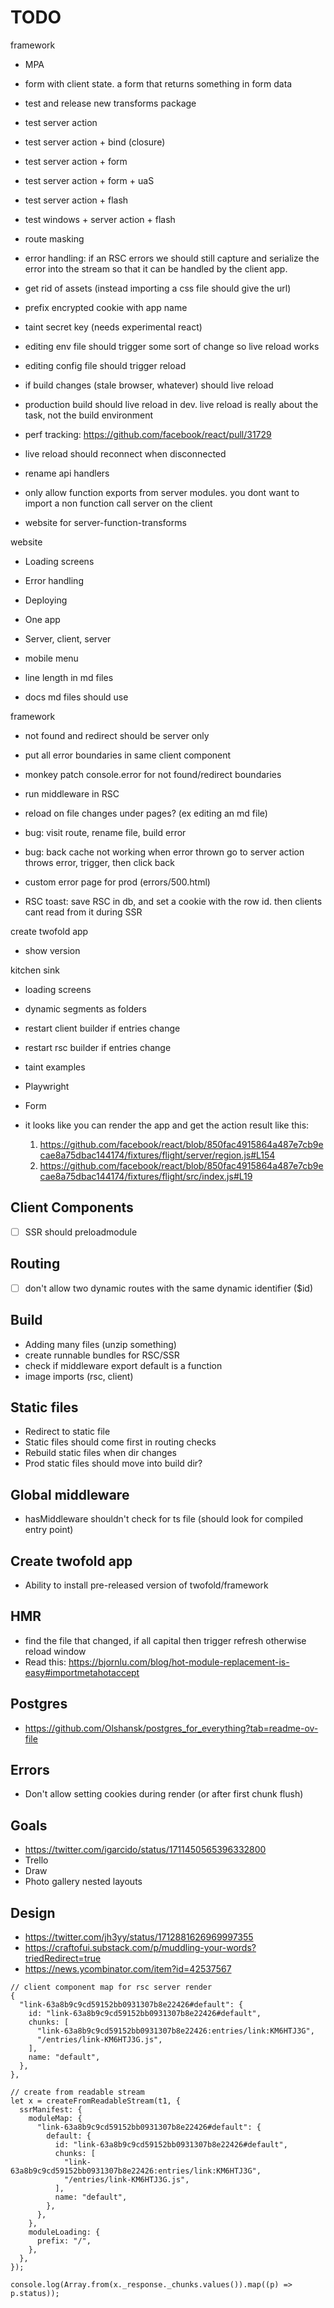 # TODO

framework

- MPA
- form with client state. a form that returns something in form data
- test and release new transforms package
- test server action
- test server action + bind (closure)
- test server action + form
- test server action + form + uaS

- test server action + flash
- test windows + server action + flash

- route masking

- error handling: if an RSC errors we should still capture and serialize the error into the stream so that it can be handled by the client app.

- get rid of assets (instead importing a css file should give the url)

- prefix encrypted cookie with app name

- taint secret key (needs experimental react)
- editing env file should trigger some sort of change so live reload works
- editing config file should trigger reload
- if build changes (stale browser, whatever) should live reload
- production build should live reload in dev. live reload is really about the task, not the build environment

- perf tracking: https://github.com/facebook/react/pull/31729

- live reload should reconnect when disconnected

- rename api handlers
- only allow function exports from server modules. you dont want to import a non function call server on the client

- website for server-function-transforms

website

- Loading screens
- Error handling
- Deploying

- One app
- Server, client, server

- mobile menu

- line length in md files
- docs md files should use <Link>

framework

- not found and redirect should be server only
- put all error boundaries in same client component
- monkey patch console.error for not found/redirect boundaries

- run middleware in RSC

- reload on file changes under pages? (ex editing an md file)

- bug: visit route, rename file, build error

- bug: back cache not working when error thrown
  go to server action throws error, trigger, then click back

- custom error page for prod (errors/500.html)

- RSC toast: save RSC in db, and set a cookie with the row id. then clients cant read from it during SSR

create twofold app

- show version

kitchen sink

- loading screens
- dynamic segments as folders

- restart client builder if entries change
- restart rsc builder if entries change
- taint examples

- Playwright
- Form

- it looks like you can render the app and get the action result like this:
  1. https://github.com/facebook/react/blob/850fac4915864a487e7cb9ecae8a75dbac144174/fixtures/flight/server/region.js#L154
  2. https://github.com/facebook/react/blob/850fac4915864a487e7cb9ecae8a75dbac144174/fixtures/flight/src/index.js#L19

## Client Components

- [ ] SSR should preloadmodule

## Routing

- [ ] don't allow two dynamic routes with the same dynamic identifier ($id)

## Build

- Adding many files (unzip something)
- create runnable bundles for RSC/SSR
- check if middleware export default is a function
- image imports (rsc, client)

## Static files

- Redirect to static file
- Static files should come first in routing checks
- Rebuild static files when dir changes
- Prod static files should move into build dir?

## Global middleware

- hasMiddleware shouldn't check for ts file (should look for compiled entry point)

## Create twofold app

- Ability to install pre-released version of twofold/framework

## HMR

- find the file that changed, if all capital then trigger refresh otherwise reload window
- Read this: https://bjornlu.com/blog/hot-module-replacement-is-easy#importmetahotaccept

## Postgres

- https://github.com/Olshansk/postgres_for_everything?tab=readme-ov-file

## Errors

- Don't allow setting cookies during render (or after first chunk flush)

## Goals

- https://twitter.com/igarcido/status/1711450565396332800
- Trello
- Draw
- Photo gallery nested layouts

## Design

- https://twitter.com/jh3yy/status/1712881626969997355
- https://craftofui.substack.com/p/muddling-your-words?triedRedirect=true
- https://news.ycombinator.com/item?id=42537567

```tsx
// client component map for rsc server render
{
  "link-63a8b9c9cd59152bb0931307b8e22426#default": {
    id: "link-63a8b9c9cd59152bb0931307b8e22426#default",
    chunks: [
      "link-63a8b9c9cd59152bb0931307b8e22426:entries/link:KM6HTJ3G",
      "/entries/link-KM6HTJ3G.js",
    ],
    name: "default",
  },
},
```

```tsx
// create from readable stream
let x = createFromReadableStream(t1, {
  ssrManifest: {
    moduleMap: {
      "link-63a8b9c9cd59152bb0931307b8e22426#default": {
        default: {
          id: "link-63a8b9c9cd59152bb0931307b8e22426#default",
          chunks: [
            "link-63a8b9c9cd59152bb0931307b8e22426:entries/link:KM6HTJ3G",
            "/entries/link-KM6HTJ3G.js",
          ],
          name: "default",
        },
      },
    },
    moduleLoading: {
      prefix: "/",
    },
  },
});

console.log(Array.from(x._response._chunks.values()).map((p) => p.status));
```

